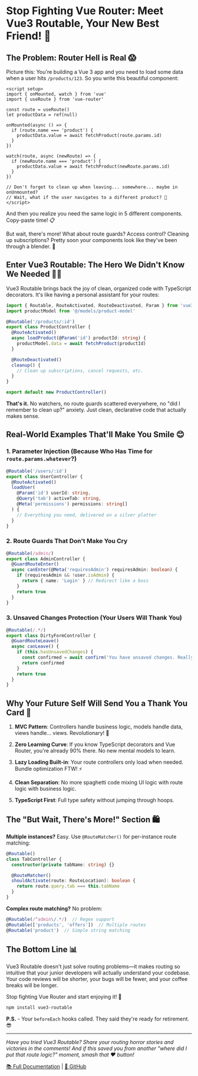 # Stop Fighting Vue Router: Meet Vue3 Routable, Your New Best Friend! 🚀

## The Problem: Router Hell is Real 😱

Picture this: You're building a Vue 3 app and you need to load some data when a user hits `/products/123`. So you write this beautiful component:

```vue
<script setup>
import { onMounted, watch } from 'vue'
import { useRoute } from 'vue-router'

const route = useRoute()
let productData = ref(null)

onMounted(async () => {
  if (route.name === 'product') {
    productData.value = await fetchProduct(route.params.id)
  }
})

watch(route, async (newRoute) => {
  if (newRoute.name === 'product') {
    productData.value = await fetchProduct(newRoute.params.id)
  }
})

// Don't forget to clean up when leaving... somewhere... maybe in onUnmounted?
// Wait, what if the user navigates to a different product? 🤔
</script>
```

And then you realize you need the same logic in 5 different components. Copy-paste time! 📋

But wait, there's more! What about route guards? Access control? Cleaning up subscriptions? Pretty soon your components look like they've been through a blender. 🥤

## Enter Vue3 Routable: The Hero We Didn't Know We Needed 🦸‍♂️

Vue3 Routable brings back the joy of clean, organized code with TypeScript decorators. It's like having a personal assistant for your routes:

```typescript
import { Routable, RouteActivated, RouteDeactivated, Param } from 'vue3-routable'
import productModel from '@/models/product-model'

@Routable('/products/:id')
export class ProductController {
  @RouteActivated()
  async loadProduct(@Param('id') productId: string) {
    productModel.data = await fetchProduct(productId)
  }

  @RouteDeactivated()
  cleanup() {
    // Clean up subscriptions, cancel requests, etc.
  }
}

export default new ProductController()
```

**That's it.** No watchers, no route guards scattered everywhere, no "did I remember to clean up?" anxiety. Just clean, declarative code that actually makes sense.

## Real-World Examples That'll Make You Smile 😊

### 1. Parameter Injection (Because Who Has Time for `route.params.whatever`?)

```typescript
@Routable('/users/:id')
export class UserController {
  @RouteActivated()
  loadUser(
    @Param('id') userId: string,
    @Query('tab') activeTab: string,
    @Meta('permissions') permissions: string[]
  ) {
    // Everything you need, delivered on a silver platter
  }
}
```

### 2. Route Guards That Don't Make You Cry

```typescript
@Routable(/admin/)
export class AdminController {
  @GuardRouteEnter()
  async canEnter(@Meta('requiresAdmin') requiresAdmin: boolean) {
    if (requiresAdmin && !user.isAdmin) {
      return { name: 'Login' } // Redirect like a boss
    }
    return true
  }
}
```

### 3. Unsaved Changes Protection (Your Users Will Thank You)

```typescript
@Routable(/.*/)
export class DirtyFormController {
  @GuardRouteLeave()
  async canLeave() {
    if (this.hasUnsavedChanges) {
      const confirmed = await confirm('You have unsaved changes. Really leave?')
      return confirmed
    }
    return true
  }
}
```

## Why Your Future Self Will Send You a Thank You Card 💌

1. **MVC Pattern**: Controllers handle business logic, models handle data, views handle... views. Revolutionary! 🎯

2. **Zero Learning Curve**: If you know TypeScript decorators and Vue Router, you're already 90% there. No new mental models to learn.

3. **Lazy Loading Built-in**: Your route controllers only load when needed. Bundle optimization FTW! ⚡

4. **Clean Separation**: No more spaghetti code mixing UI logic with route logic with business logic.

5. **TypeScript First**: Full type safety without jumping through hoops.

## The "But Wait, There's More!" Section 🛍️

**Multiple instances?** Easy. Use `@RouteMatcher()` for per-instance route matching:

```typescript
@Routable()
class TabController {
  constructor(private tabName: string) {}

  @RouteMatcher()
  shouldActivate(route: RouteLocation): boolean {
    return route.query.tab === this.tabName
  }
}
```

**Complex route matching?** No problem:

```typescript
@Routable(/^admin\/.*/)  // Regex support
@Routable(['products', 'offers'])  // Multiple routes
@Routable('product')  // Simple string matching
```

## The Bottom Line 📊

Vue3 Routable doesn't just solve routing problems—it makes routing so intuitive that your junior developers will actually understand your codebase. Your code reviews will be shorter, your bugs will be fewer, and your coffee breaks will be longer.

Stop fighting Vue Router and start enjoying it! 🎉

```bash
npm install vue3-routable
```

**P.S.** - Your `beforeEach` hooks called. They said they're ready for retirement. 😎

---

*Have you tried Vue3 Routable? Share your routing horror stories and victories in the comments! And if this saved you from another "where did I put that route logic?" moment, smash that ❤️ button!*

[📚 Full Documentation](https://cleverplatypus.github.io/vue3-routable) | [🐙 GitHub](https://github.com/cleverplatypus/vue3-routable)